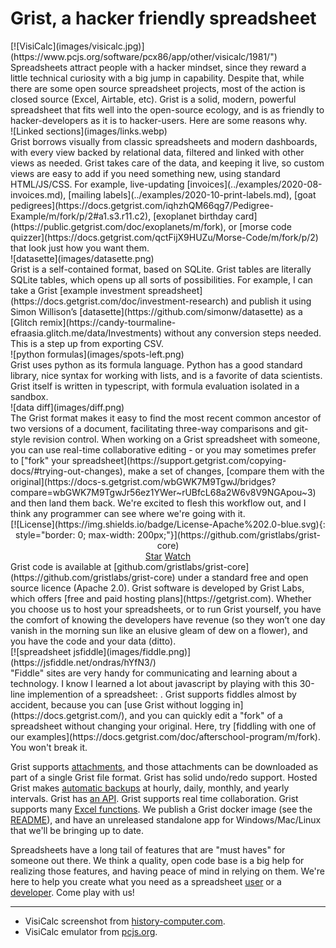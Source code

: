 # Grist, a hacker friendly spreadsheet

<div class="text-with-side-image text-with-side-image-left" markdown="span">
<div class="side-image" markdown="span">[![VisiCalc](images/visicalc.jpg)](https://www.pcjs.org/software/pcx86/app/other/visicalc/1981/")</div>
<div markdown="span">
Spreadsheets attract people with a hacker mindset, since they reward a
little technical curiosity with a big jump in capability. Despite
that, while there are some open source spreadsheet projects, most of
the action is closed source (Excel, Airtable, etc). Grist is a solid,
modern, powerful spreadsheet that fits well into the open-source
ecology, and is as friendly to hacker-developers as it is to
hacker-users. Here are some reasons why.
</div>
</div>

<div class="text-with-side-image text-with-side-image-right" markdown="span">
<div class="side-image" markdown="span">![Linked sections](images/links.webp)</div>
<div markdown="span">
Grist borrows visually from classic spreadsheets and modern
dashboards, with every view backed by relational data, filtered and
linked with other views as needed. Grist takes care of the data, and keeping
it live, so custom views are easy to add if you need something new,
using standard HTML/JS/CSS. For example, live-updating
[invoices](../examples/2020-08-invoices.md),
[mailing labels](../examples/2020-10-print-labels.md),
[goat pedigrees](https://docs.getgrist.com/iqhzhQM66qg7/Pedigree-Example/m/fork/p/2#a1.s3.r11.c2),
 [exoplanet birthday card](https://public.getgrist.com/doc/exoplanets/m/fork),
 or [morse code quizzer](https://docs.getgrist.com/qctFijX9HUZu/Morse-Code/m/fork/p/2) that look just how you want them.
</div>
</div>

<div class="text-with-side-image text-with-side-image-left" markdown="span">
<div class="side-image" markdown="span">![datasette](images/datasette.png)</div>
<div markdown="span">
Grist is a self-contained format, based on SQLite. Grist tables
are literally SQLite tables, which opens up all sorts of possibilities.
For example, I can take a Grist 
[example investment spreadsheet](https://docs.getgrist.com/doc/investment-research)
and publish it using Simon Willison’s [datasette](https://github.com/simonw/datasette) 
as a [Glitch remix](https://candy-tourmaline-efraasia.glitch.me/data/Investments)
without any conversion steps needed. This is a step up from exporting CSV.
</div>
</div>

<div class="text-with-side-image text-with-side-image-right" markdown="span">
<div class="side-image" markdown="span">![python formulas](images/spots-left.png)</div>
<div markdown="span">
Grist uses python as its formula language. Python has a good standard
library, nice syntax for working with lists, and is a favorite of data
scientists. Grist itself is written in typescript, with formula
evaluation isolated in a sandbox.
</div>
</div>

<div class="text-with-side-image text-with-side-image-left" markdown="span">
<div class="side-image" markdown="span">![data diff](images/diff.png)</div>
<div markdown="span">
The Grist format makes it easy to find the most recent common ancestor
of two versions of a document, facilitating three-way comparisons and
git-style revision control. When working on a Grist spreadsheet with someone,
you can use real-time collaborative editing -
or you may sometimes prefer to
["fork" your spreadsheet](https://support.getgrist.com/copying-docs/#trying-out-changes),
make a set of changes, 
[compare them with the original](https://docs-s.getgrist.com/wbGWK7M9TgwJ/bridges?compare=wbGWK7M9TgwJr56ez1YWer~rUBfcL68a2W6v8V9NGApou~3)
and then land them back.  We're excited to flesh this workflow
out, and I think any programmer can see where we're going with it.
</div>
</div>

<div class="text-with-side-image text-with-side-image-right" markdown="span">
<div style="text-align: center;" markdown="span">
[![License](https://img.shields.io/badge/License-Apache%202.0-blue.svg){: style="border: 0; max-width: 200px;"}](https://github.com/gristlabs/grist-core)<br />
 <!-- Place this tag where you want the button to render. -->
 <a class="github-button" href="https://github.com/gristlabs/grist-core" data-icon="octicon-star" data-size="large" aria-label="Star gristlabs/grist-core on GitHub">Star</a>
 <a class="github-button" href="https://github.com/gristlabs/grist-core/subscription" data-icon="octicon-eye" data-size="large" aria-label="Watch gristlabs/grist-core on GitHub">Watch</a>
</div>
<div markdown="span">
Grist code is available at [github.com/gristlabs/grist-core](https://github.com/gristlabs/grist-core)
under a standard free and open source licence (Apache 2.0).
Grist software is developed by Grist Labs, which offers [free and paid
hosting plans](https://getgrist.com). Whether you choose us to host your spreadsheets,
or to run Grist yourself, you have the comfort of knowing the developers have revenue
(so they won’t one day vanish in the morning sun like an elusive gleam of dew on a flower),
and you have the code and your data (ditto).
</div>
</div>

<div class="text-with-side-image text-with-side-image-left" markdown="span">
    <div class="side-image" markdown="span">[![spreadsheet jsfiddle](images/fiddle.png)](https://jsfiddle.net/ondras/hYfN3/)</div>
<div markdown="span">
"Fiddle" sites are very handy for communicating and learning about a
technology. I know I learned a lot about javascript by playing
with this 30-line implemention of a spreadsheet:
<https://jsfiddle.net/ondras/hYfN3/>. Grist supports fiddles almost by
accident, because you can [use Grist without logging in](https://docs.getgrist.com/),
and you can quickly edit a "fork" of a spreadsheet without changing your original.
Here, try [fiddling with one of our examples](https://docs.getgrist.com/doc/afterschool-program/m/fork). You won't break it.
</div>
</div>

Grist supports [attachments](../col-types.md#attachment-columns), and those attachments can be downloaded as part of a
single Grist file format.
Grist has solid undo/redo support.
Hosted Grist makes [automatic backups](../automatic-backups.md) at hourly, daily, monthly, and yearly intervals.
Grist has [an API](../rest-api.md). Grist supports real time collaboration.
Grist supports many [Excel functions](../functions.md).
We publish a Grist docker image (see the [README](https://github.com/gristlabs/grist-core#grist)),
and have an unreleased standalone app for Windows/Mac/Linux that we'll be bringing
up to date.

Spreadsheets have a long tail of features that are "must haves" for someone out there.
We think a quality, open code base is a big help for realizing those features, and having
peace of mind in relying on them. We're here to help you create what you need as a
spreadsheet [user](https://getgrist.com) or a [developer](https://github.com/gristlabs/grist-core). Come play with us!

<hr />

 * VisiCalc screenshot from [history-computer.com](https://history-computer.com/ModernComputer/Software/Visicalc.html).
 * VisiCalc emulator from [pcjs.org](https://www.pcjs.org/software/pcx86/app/other/visicalc/1981/).

<!-- Place this tag in your head or just before your close body tag. -->
<script async defer src="https://buttons.github.io/buttons.js"></script>

